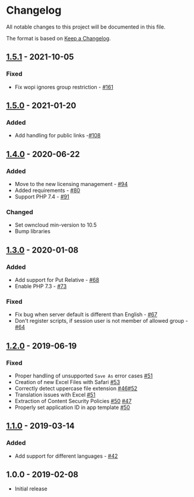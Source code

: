 # Changelog

All notable changes to this project will be documented in this file.

The format is based on [Keep a Changelog](http://keepachangelog.com/en/1.0.0/).

## [1.5.1] - 2021-10-05

### Fixed

- Fix wopi ignores group restriction - [#161](https://github.com/owncloud/wopi/pull/161)


## [1.5.0] - 2021-01-20

### Added

- Add handling for public links -[#108](https://github.com/owncloud/wopi/issues/108)

## [1.4.0] - 2020-06-22

### Added

- Move to the new licensing management - [#94](https://github.com/owncloud/wopi/issues/94)
- Added requirements - [#80](https://github.com/owncloud/wopi/issues/80)
- Support PHP 7.4 - [#91](https://github.com/owncloud/wopi/issues/91)

### Changed

- Set owncloud min-version to 10.5
- Bump libraries

## [1.3.0] - 2020-01-08

### Added

- Add support for Put Relative - [#68](https://github.com/owncloud/wopi/issues/68)
- Enable PHP 7.3 - [#73](https://github.com/owncloud/wopi/issues/73)

### Fixed

- Fix bug when server default is different than English - [#67](https://github.com/owncloud/wopi/issues/67)
- Don't register scripts, if session user is not member of allowed group - [#64](https://github.com/owncloud/wopi/issues/64)

## [1.2.0] - 2019-06-19

### Fixed

- Proper handling of unsupported `Save As` error cases [#51](https://github.com/owncloud/wopi/pull/51)
- Creation of new Excel Files with Safari [#53](https://github.com/owncloud/wopi/pull/53)
- Correctly detect uppercase file extension [#46](https://github.com/owncloud/wopi/issues/46)[#52](https://github.com/owncloud/wopi/pull/52)
- Translation issues with Excel [#51](https://github.com/owncloud/wopi/pull/51)
- Extraction of Content Security Policies [#50](https://github.com/owncloud/wopi/pull/50) [#47](https://github.com/owncloud/wopi/issues/47)
- Properly set application ID in app template [#50](https://github.com/owncloud/wopi/pull/50)

## [1.1.0] - 2019-03-14

### Added

- Add support for different languages - [#42](https://github.com/owncloud/wopi/issues/42)

## 1.0.0 - 2019-02-08

- Initial release

[Unreleased]: https://github.com/owncloud/wopi/compare/v1.5.1..master
[1.5.1]: https://github.com/owncloud/wopi/compare/v1.5.0..v1.5.1
[1.5.0]: https://github.com/owncloud/wopi/compare/v1.4.0..v1.5.0
[1.4.0]: https://github.com/owncloud/wopi/compare/v1.3.0..v1.4.0
[1.3.0]: https://github.com/owncloud/wopi/compare/v1.2.0..v1.3.0
[1.2.0]: https://github.com/owncloud/wopi/compare/v1.1.0..v1.2.0
[1.1.0]: https://github.com/owncloud/wopi/compare/v1.0.0..v1.1.0

